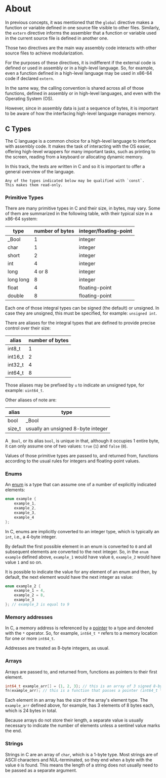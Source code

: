 # About

In previous concepts, it was mentioned that the `global` directive makes a function or variable defined in one source file visible to other files.
Similarly, the `extern` directive informs the assembler that a function or variable used in the current source file is defined in another one.

Those two directives are the main way assembly code interacts with other source files to achieve modularization.

For the purposes of these directives, it is indifferent if the external code is defined or used in assembly or in a high-level language.
So, for example, even a function defined in a high-level language may be used in x86-64 code if declared `extern`.

In the same way, the calling convention is shared across all of those functions, defined in assembly or in high-level languages, and even with the Operating System (OS).

However, since in assembly data is just a sequence of bytes, it is important to be aware of how the interfacing high-level language manages memory.

## C Types

The C language is a common choice for a high-level language to interface with assembly code.
It makes the task of interacting with the OS easier, offering high-level wrappers for many important tasks, such as printing to the screen, reading from a keyboard or allocating dynamic memory.

In this track, the tests are written in C and so it is important to offer a general overview of the language.

~~~~exercism/note
Any of the types indicated below may be qualified with `const`.
This makes them read-only.
~~~~

### Primitive Types

There are many primitive types in C and their size, in bytes, may vary.
Some of them are summarized in the following table, with their typical size in a x86-64 system:

| type      | number of bytes | integer/floating-point |
|-----------|-----------------|------------------------|
| _Bool     | 1               | integer                |
| char      | 1               | integer                |
| short     | 2               | integer                |
| int       | 4               | integer                |
| long      | 4 or 8          | integer                |
| long long | 8               | integer                |
| float     | 4               | floating-point         |
| double    | 8               | floating-point         |

Each one of those integral types can be signed (the default) or unsigned.
In case they are unsigned, this must be specified, for example: `unsigned int`.

There are aliases for the integral types that are defined to provide precise control over their size:

| alias   | number of bytes |
|---------|-----------------|
| int8_t  | 1               |
| int16_t | 2               |
| int32_t | 4               |
| int64_t | 8               |

Those aliases may be prefixed by `u` to indicate an unsigned type, for example: `uint64_t`.

Other aliases of note are:

| alias  | type                                          |
|--------|-----------------------------------------------|
| bool   | _Bool                                         |
| size_t | usually an unsigned 8-byte integer            |

A `_Bool`, or its alias `bool`, is unique in that, although it occupies 1 entire byte, it can only assume one of two values: `true` (`1`) and `false` (`0`).

Values of those primitive types are passed to, and returned from, functions according to the usual rules for integers and floating-point values.

### Enums

An [enum][enum] is a type that can assume one of a number of explicitly indicated elements:

```c
enum example {
    example_1,
    example_2,
    example_3,
    example_4
};
```

In C, enums are implicitly converted to an integer type, which is typically an `int`, i.e., a 4-byte integer.

By default the first possible element in an enum is converted to `0` and all subsequent elements are converted to the next integer.
So, in the `enum example` defined above, `example_1` would have value `0`, `example_2` would have value `1` and so on.

It is possible to indicate the value for any element of an enum and then, by default, the next element would have the next integer as value:

```c
enum example_2 {
    example_1 = 4,
    example_2 = 8,
    example_3
}; // example_3 is equal to 9
```

### Memory addresses

In C, a memory address is referenced by a [pointer][pointer] to a type and denoted with the `*` operator.
So, for example, `int64_t *` refers to a memory location for one or more `int64_t`.

Addresses are treated as 8-byte integers, as usual.

### Arrays

Arrays are passed to, and returned from, functions as pointers to their first element.

```c
int64_t example_arr[] = {1, 2, 3}; // this is an array of 3 signed 8-byte integers
fn(example_arr); // this is a function that passes a pointer (int64_t *) to the beginning of the array as argument
```

Each element in an array has the size of the array's element type.
The `example_arr` defined above, for example, has 3 elements of 8 bytes each, which is 24 bytes in total.

Because arrays do not store their length, a separate value is usually necessary to indicate the number of elements unless a sentinel value marks the end.

### Strings

Strings in C are an array of `char`, which is a 1-byte type.
Most strings are of ASCII characters and NUL-terminated, so they end when a byte with the value `0` is found.
This means the length of a string does not usually need to be passed as a separate argument.

[enum]: https://en.cppreference.com/w/c/language/enum.html
[pointer]: https://en.cppreference.com/w/c/language/pointer.html
